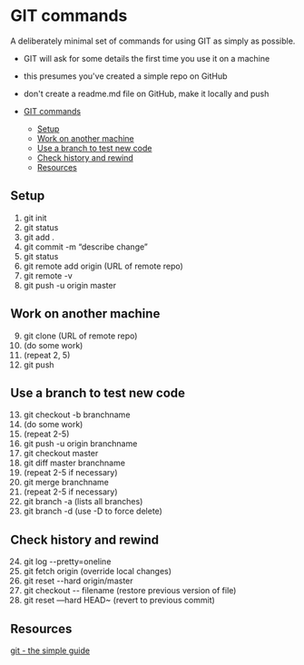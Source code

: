 # GIT commands

A deliberately minimal set of commands for using GIT as simply as possible.

- GIT will ask for some details the first time you use it on a machine
- this presumes you've created a simple repo on GitHub
- don't create a readme.md file on GitHub, make it locally and push

- [GIT commands](#git-commands)
  - [Setup](#setup)
  - [Work on another machine](#work-on-another-machine)
  - [Use a branch to test new code](#use-a-branch-to-test-new-code)
  - [Check history and rewind](#check-history-and-rewind)
  - [Resources](#resources)

## Setup

1. git init
2. git status
3. git add .
4. git commit -m “describe change”
5. git status
6. git remote add origin (URL of remote repo)
7. git remote -v
8. git push -u origin master

## Work on another machine

9. git clone (URL of remote repo)
10. (do some work)
11. (repeat 2, 5)
12. git push

## Use a branch to test new code

13. git checkout -b branchname
14. (do some work)
15. (repeat 2-5)
16. git push -u origin branchname
17. git checkout master
18. git diff master branchname
19. (repeat 2-5 if necessary)
20. git merge branchname
21. (repeat 2-5 if necessary)
22. git branch -a (lists all branches)
23. git branch -d (use -D to force delete)

## Check history and rewind

24. git log --pretty=oneline
25. git fetch origin (override local changes)
26. git reset --hard origin/master
27. git checkout -- filename (restore previous version of file)
28. git reset —hard HEAD~ (revert to previous commit)

## Resources

[git - the simple guide](https://rogerdudler.github.io/git-guide/)
